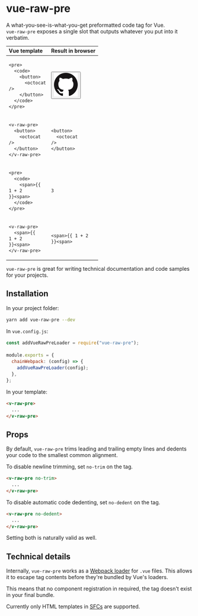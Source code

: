 # vue-raw-pre

A what-you-see-is-what-you-get preformatted code tag for Vue.  
`vue-raw-pre` exposes a single slot that outputs whatever you put into it verbatim.

<!-- prettier-ignore-start -->
| Vue template | Result in browser |
| :--- | :--- |
| <pre><code>&lt;pre&gt;</code><br><code>&nbsp;&nbsp;&lt;code&gt;</code><br><code>&nbsp;&nbsp;&nbsp;&nbsp;&lt;button&gt;</code><br><code>&nbsp;&nbsp;&nbsp;&nbsp;&nbsp;&nbsp;&lt;octocat /&gt;</code><br><code>&nbsp;&nbsp;&nbsp;&nbsp;&lt;/button&gt;</code><br><code>&nbsp;&nbsp;&lt;/code&gt;</code><br><code>&lt;/pre&gt;</code></pre> | <pre><code><button>![Octocat mark image](https://github.com/Etheryte/vue-raw-pre/raw/master/mark.png)</button></code></pre> |
| <pre><code>&lt;v-raw-pre&gt;</code><br><code>&nbsp;&nbsp;&lt;button&gt;</code><br><code>&nbsp;&nbsp;&nbsp;&nbsp;&lt;octocat /&gt;</code><br><code>&nbsp;&nbsp;&lt;/button&gt;</code><br><code>&lt;/v-raw-pre&gt;</code></pre> | <pre><code>&lt;button&gt;</code><br><code>&nbsp;&nbsp;&lt;octocat /&gt;</code><br><code>&lt;/button&gt;</code></pre> |
| <pre><code>&lt;pre&gt;</code><br><code>&nbsp;&nbsp;&lt;code&gt;</code><br><code>&nbsp;&nbsp;&nbsp;&nbsp;&lt;span&gt;{{ 1 + 2 }}&lt;span&gt;</code><br><code>&nbsp;&nbsp;&lt;/code&gt;</code><br><code>&lt;/pre&gt;</code></pre> | <pre><code><span>3</span></code></pre> |
| <pre><code>&lt;v-raw-pre&gt;</code><br><code>&nbsp;&nbsp;&lt;span&gt;{{ 1 + 2 }}&lt;span&gt;</code><br><code>&lt;/v-raw-pre&gt;</code></pre> | <pre><code>&lt;span&gt;{{ 1 + 2 }}&lt;span&gt;</code></pre> |
<!-- prettier-ignore-end -->

`vue-raw-pre` is great for writing technical documentation and code samples for your projects.

## Installation

In your project folder:

```sh
yarn add vue-raw-pre --dev
```

In `vue.config.js`:

```js
const addVueRawPreLoader = require("vue-raw-pre");

module.exports = {
  chainWebpack: (config) => {
    addVueRawPreLoader(config);
  },
};
```

In your template:

```html
<v-raw-pre>
  ...
</v-raw-pre>
```

## Props

By default, `vue-raw-pre` trims leading and trailing empty lines and dedents your code to the smallest common alignment.

To disable newline trimming, set `no-trim` on the tag.

```html
<v-raw-pre no-trim>
  ...
</v-raw-pre>
```

To disable automatic code dedenting, set `no-dedent` on the tag.

```html
<v-raw-pre no-dedent>
  ...
</v-raw-pre>
```

Setting both is naturally valid as well.

## Technical details

Internally, `vue-raw-pre` works as a [Webpack loader](https://webpack.js.org/loaders/) for `.vue` files. This allows it to escape tag contents before they're bundled by Vue's loaders.

This means that no component registration in required, the tag doesn't exist in your final bundle.

Currently only HTML templates in [SFCs](https://vuejs.org/v2/guide/single-file-components.html) are supported.
